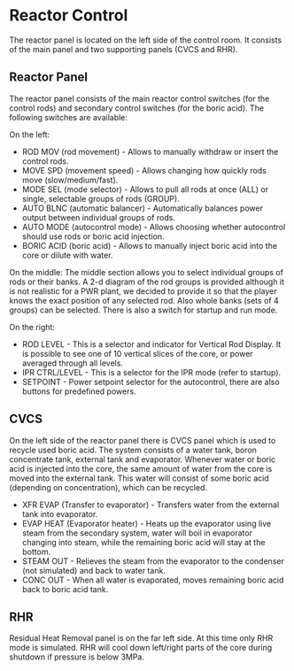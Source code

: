 # Reactor Control

The reactor panel is located on the left side of the control room. It consists of the main panel and two supporting panels (CVCS and RHR).

## Reactor Panel

The reactor panel consists of the main reactor control switches (for the control rods) and secondary control switches (for the boric acid). The following switches are available:

On the left:
- ROD MOV (rod movement) - Allows to manually withdraw or insert the control rods.
- MOVE SPD (movement speed) - Allows changing how quickly rods move (slow/medium/fast).
- MODE SEL (mode selector) - Allows to pull all rods at once (ALL) or single, selectable groups of rods (GROUP).
- AUTO BLNC (automatic balancer) - Automatically balances power output between individual groups of rods.
- AUTO MODE (autocontrol mode) - Allows choosing whether autocontrol should use rods or boric acid injection.
- BORIC ACID (boric acid) - Allows to manually inject boric acid into the core or dilute with water.

On the middle:
The middle section allows you to select individual groups of rods or their banks. A 2-d diagram of the rod groups is provided although it is not realistic for a PWR plant, we decided to provide it so that the player knows  the exact position of any selected rod. Also whole banks (sets of 4 groups) can be selected. There is also a switch for startup and run mode.

On the right:
- ROD LEVEL - This is a selector and indicator for Vertical Rod Display. It is possible to see one of 10 vertical slices of the core, or power averaged through all levels.
- IPR CTRL/LEVEL - This is a selector for the IPR mode (refer to startup).
- SETPOINT - Power setpoint selector for the autocontrol, there are also buttons for predefined powers.

## CVCS

On the left side of the reactor panel there is CVCS panel which is used to recycle used boric acid. The system consists of a water tank, boron concentrate tank, external tank and evaporator. Whenever water or boric acid is injected into the core, the same amount of water from the core is moved into the external tank. This water will consist of some boric acid (depending on concentration), which can be recycled.

- XFR EVAP (Transfer to evaporator) - Transfers water from the external tank into evaporator.
- EVAP HEAT (Evaporator heater) - Heats up the evaporator using live steam from the secondary system, water will boil in evaporator changing into steam, while the remaining boric acid will stay at the bottom.
- STEAM OUT - Relieves the steam from the evaporator to the condenser (not simulated) and back to water tank.
- CONC OUT - When all water is evaporated, moves remaining boric acid back to boric acid tank.

## RHR

Residual Heat Removal panel is on the far left side. At this time only RHR mode is simulated. RHR will cool down left/right parts of the core during shutdown if pressure is below 3MPa.
